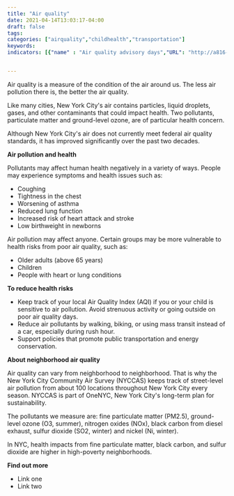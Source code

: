 ```yaml
---
title: "Air quality"
date: 2021-04-14T13:03:17-04:00
draft: false
tags:
categories: ["airquality","childhealth","transportation"]
keywords: 
indicators: [{"name" : "Air quality advisory days","URL": "http://a816-dohbesp.nyc.gov/IndicatorPublic/VisualizationData.aspx?id=92,719b87,122,Summarize"},{"name" : "Fine particles","URL": "http://a816-dohbesp.nyc.gov/IndicatorPublic/VisualizationData.aspx?id=57,719b87,122,Summarize"},{"name" : "Ozone","URL" : "http://a816-dohbesp.nyc.gov/IndicatorPublic/VisualizationData.aspx?id=55,719b87,122,Summarize"}]


---
```


Air quality is a measure of the condition of the air around us. The less air pollution there is, the better the air quality.

Like many cities, New York City's air contains particles, liquid droplets, gases, and other contaminants that could impact health. Two pollutants, particulate matter and ground-level ozone, are of particular health concern.

Although New York City's air does not currently meet federal air quality standards, it has improved significantly over the past two decades.

**Air pollution and health**

Pollutants may affect human health negatively in a variety of ways. People may experience symptoms and health issues such as: 
- Coughing
- Tightness in the chest
- Worsening of asthma
- Reduced lung function
- Increased risk of heart attack and stroke
- Low birthweight in newborns

Air pollution may affect anyone. Certain groups may be more vulnerable to health risks from poor air quality, such as:
- Older adults (above 65 years)
- Children
- People with heart or lung conditions

**To reduce health risks**

- Keep track of your local Air Quality Index (AQI) if you or your child is sensitive to air pollution. Avoid strenuous activity or going outside on poor air quality days.
- Reduce air pollutants by walking, biking, or using mass transit instead of a car, especially during rush hour.
- Support policies that promote public transportation and energy conservation.

**About neighborhood air quality**

Air quality can vary from neighborhood to neighborhood. That is why the New York City Community Air Survey (NYCCAS) keeps track of street-level air pollution from about 100 locations throughout New York City every season. NYCCAS is part of OneNYC, New York City's long-term plan for sustainability.

The pollutants we measure are: fine particulate matter (PM2.5), ground-level ozone (O3, summer), nitrogen oxides (NOx), black carbon from diesel exhaust, sulfur dioxide (SO2, winter) and nickel (Ni, winter).

In NYC, health impacts from fine particulate matter, black carbon, and sulfur dioxide are higher in high-poverty neighborhoods.

**Find out more**

- Link one
- Link two
